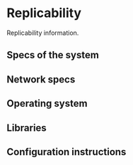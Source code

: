 # Replicability

Replicability information. 


## Specs of the system

## Network specs

## Operating system

## Libraries

## Configuration instructions

